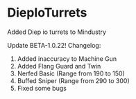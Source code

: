 # DiepIoTurrets
Added Diep io turrets to Mindustry

Update BETA-1.0.22!
Changelog:
1. Added inaccuracy to Machine Gun
2. Added Flang Guard and Twin
3. Nerfed Basic (Range from 190 to 150)
4. Buffed Sniper (Range from 290 to 300)
5. Fixed some bugs
